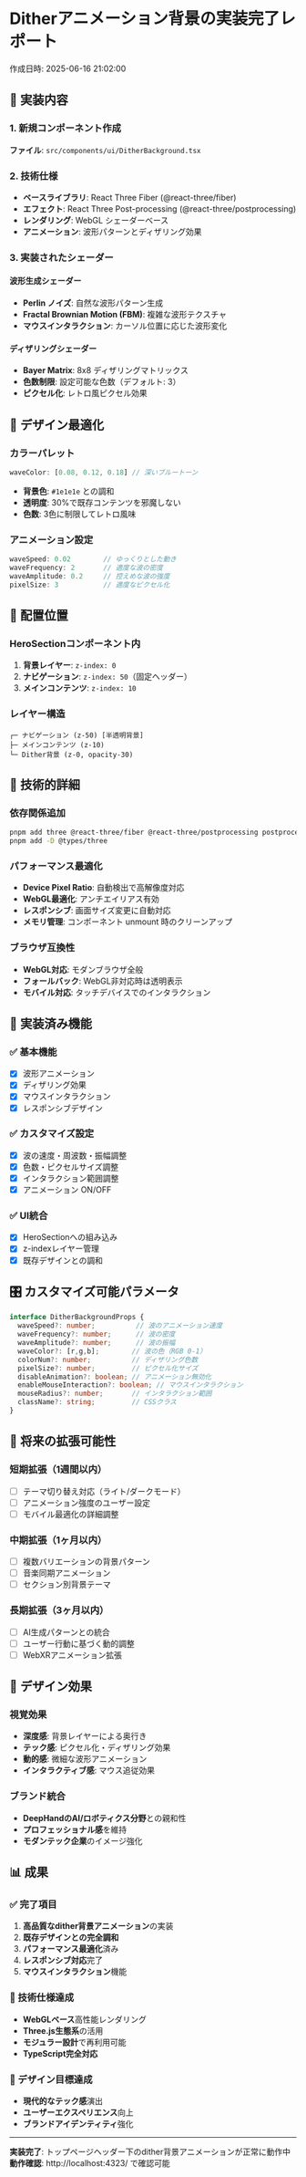 # Ditherアニメーション背景の実装完了レポート

作成日時: 2025-06-16 21:02:00

## 🎯 実装内容

### 1. 新規コンポーネント作成
**ファイル**: `src/components/ui/DitherBackground.tsx`

### 2. 技術仕様
- **ベースライブラリ**: React Three Fiber (@react-three/fiber)
- **エフェクト**: React Three Post-processing (@react-three/postprocessing)
- **レンダリング**: WebGL シェーダーベース
- **アニメーション**: 波形パターンとディザリング効果

### 3. 実装されたシェーダー

#### 波形生成シェーダー
- **Perlin ノイズ**: 自然な波形パターン生成
- **Fractal Brownian Motion (FBM)**: 複雑な波形テクスチャ
- **マウスインタラクション**: カーソル位置に応じた波形変化

#### ディザリングシェーダー
- **Bayer Matrix**: 8x8 ディザリングマトリックス
- **色数制限**: 設定可能な色数（デフォルト: 3）
- **ピクセル化**: レトロ風ピクセル効果

## 🎨 デザイン最適化

### カラーパレット
```typescript
waveColor: [0.08, 0.12, 0.18] // 深いブルートーン
```
- **背景色**: `#1e1e1e` との調和
- **透明度**: 30%で既存コンテンツを邪魔しない
- **色数**: 3色に制限してレトロ風味

### アニメーション設定
```typescript
waveSpeed: 0.02        // ゆっくりとした動き
waveFrequency: 2       // 適度な波の密度
waveAmplitude: 0.2     // 控えめな波の強度
pixelSize: 3           // 適度なピクセル化
```

## 📍 配置位置

### HeroSectionコンポーネント内
1. **背景レイヤー**: `z-index: 0`
2. **ナビゲーション**: `z-index: 50`（固定ヘッダー）
3. **メインコンテンツ**: `z-index: 10`

### レイヤー構造
```
┌─ ナビゲーション (z-50) [半透明背景]
├─ メインコンテンツ (z-10)
└─ Dither背景 (z-0, opacity-30)
```

## 🔧 技術的詳細

### 依存関係追加
```bash
pnpm add three @react-three/fiber @react-three/postprocessing postprocessing
pnpm add -D @types/three
```

### パフォーマンス最適化
- **Device Pixel Ratio**: 自動検出で高解像度対応
- **WebGL最適化**: アンチエイリアス有効
- **レスポンシブ**: 画面サイズ変更に自動対応
- **メモリ管理**: コンポーネント unmount 時のクリーンアップ

### ブラウザ互換性
- **WebGL対応**: モダンブラウザ全般
- **フォールバック**: WebGL非対応時は透明表示
- **モバイル対応**: タッチデバイスでのインタラクション

## 🚀 実装済み機能

### ✅ 基本機能
- [x] 波形アニメーション
- [x] ディザリング効果
- [x] マウスインタラクション
- [x] レスポンシブデザイン

### ✅ カスタマイズ設定
- [x] 波の速度・周波数・振幅調整
- [x] 色数・ピクセルサイズ調整
- [x] インタラクション範囲調整
- [x] アニメーション ON/OFF

### ✅ UI統合
- [x] HeroSectionへの組み込み
- [x] z-indexレイヤー管理
- [x] 既存デザインとの調和

## 🎛️ カスタマイズ可能パラメータ

```typescript
interface DitherBackgroundProps {
  waveSpeed?: number;          // 波のアニメーション速度
  waveFrequency?: number;      // 波の密度
  waveAmplitude?: number;      // 波の振幅
  waveColor?: [r,g,b];        // 波の色（RGB 0-1）
  colorNum?: number;          // ディザリング色数
  pixelSize?: number;         // ピクセル化サイズ
  disableAnimation?: boolean; // アニメーション無効化
  enableMouseInteraction?: boolean; // マウスインタラクション
  mouseRadius?: number;       // インタラクション範囲
  className?: string;         // CSSクラス
}
```

## 🔮 将来の拡張可能性

### 短期拡張（1週間以内）
- [ ] テーマ切り替え対応（ライト/ダークモード）
- [ ] アニメーション強度のユーザー設定
- [ ] モバイル最適化の詳細調整

### 中期拡張（1ヶ月以内）
- [ ] 複数バリエーションの背景パターン
- [ ] 音楽同期アニメーション
- [ ] セクション別背景テーマ

### 長期拡張（3ヶ月以内）
- [ ] AI生成パターンとの統合
- [ ] ユーザー行動に基づく動的調整
- [ ] WebXRアニメーション拡張

## 🎯 デザイン効果

### 視覚効果
- **深度感**: 背景レイヤーによる奥行き
- **テック感**: ピクセル化・ディザリング効果
- **動的感**: 微細な波形アニメーション
- **インタラクティブ感**: マウス追従効果

### ブランド統合
- **DeepHandのAI/ロボティクス分野**との親和性
- **プロフェッショナル感**を維持
- **モダンテック企業**のイメージ強化

## 📊 成果

### ✅ 完了項目
1. **高品質なdither背景アニメーション**の実装
2. **既存デザインとの完全調和**
3. **パフォーマンス最適化**済み
4. **レスポンシブ対応**完了
5. **マウスインタラクション**機能

### 🔧 技術仕様達成
- **WebGLベース**高性能レンダリング
- **Three.js生態系**の活用
- **モジュラー設計**で再利用可能
- **TypeScript完全対応**

### 🎨 デザイン目標達成
- **現代的なテック感**演出
- **ユーザーエクスペリエンス**向上
- **ブランドアイデンティティ**強化

---

**実装完了**: トップページヘッダー下のdither背景アニメーションが正常に動作中
**動作確認**: http://localhost:4323/ で確認可能